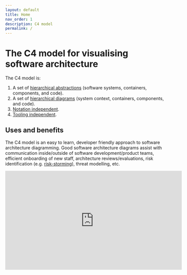 ```yaml
---
layout: default
title: Home
nav_order: 1
description: C4 model
permalink: /
---
```


# The C4 model for visualising software architecture

The C4 model is:

1. A set of [hierarchical abstractions](/abstractions) (software systems, containers, components, and code).
2. A set of [hierarchical diagrams](/diagrams) (system context, containers, components, and code).
3. [Notation independent](/notation).
4. [Tooling independent](/tooling).

## Uses and benefits

The C4 model is an easy to learn, developer friendly approach to software architecture diagramming.
Good software architecture diagrams assist with communication inside/outside of software development/product teams,
efficient onboarding of new staff, architecture reviews/evaluations, risk identification (e.g. [risk-storming](https://riskstorming.com)),
threat modelling, etc.

<div style="text-align: center">
<iframe width="560" height="315" src="https://www.youtube-nocookie.com/embed/x2-rSnhpw0g" title="YouTube video player" frameborder="0" allow="accelerometer; autoplay; clipboard-write; encrypted-media; gyroscope; picture-in-picture; web-share" allowfullscreen></iframe>
</div>

<script>
    const links = {
        'abstractions': '/abstractions',
        'systemContextdiagram': '/diagrams/system-context',
        'containerdiagram': '/diagrams/containers',
        'componentdiagram': '/diagrams/components',
        'codediagram': '/diagrams/code',
        'systemlandscapediagram': '/diagrams/system-landscape',
        'dynamicdiagram': '/diagrams/dynamic',
        'deploymentdiagram': '/diagrams/deployment',
        'notation': '/notation',
        'tooling': '/tooling',
        'faq': '/faq',
    };
    var hash = window.location.hash;

    if (hash && hash.length > 0) {
        hash = hash.substring(1).toLowerCase();
        const link = links[hash];
        if (link) {
            window.location.href = link;
        }
    }
</script>